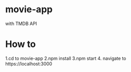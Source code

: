 # movie-app
with TMDB API

# How to

1.cd to movie-app 
2.npm install 
3.npm start 
4. navigate to https://localhost:3000
